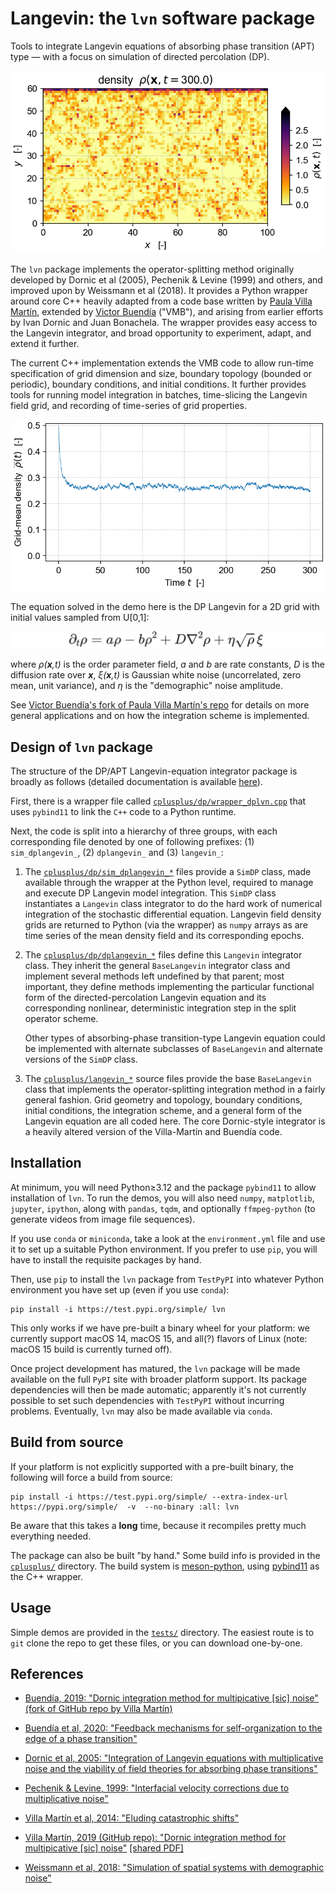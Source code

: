 # **Langevin**: the `lvn` software package

Tools to integrate Langevin equations of absorbing phase transition (APT) type — with a focus on simulation of directed percolation (DP).

![](https://raw.githubusercontent.com/cstarkjp/Langevin/main/images/density_grid.png
 "Density grid")

The `lvn` package implements the operator-splitting method originally developed by Dornic et al (2005), Pechenik & Levine (1999) and others, and improved upon by Weissmann et al (2018).
It provides a Python wrapper around core C++ heavily adapted from a code base written by [Paula Villa Martín](https://github.com/pvillamartin), extended by [Victor Buendía](https://github.com/VictorSeven) ("VMB"), and arising from earlier efforts by Ivan Dornic and Juan Bonachela. The wrapper provides easy access to the Langevin integrator, and broad opportunity to experiment, adapt, and extend it further. 

The current C++ implementation extends the VMB code to allow run-time specification of 
grid dimension and size, boundary topology (bounded or periodic), boundary conditions, and initial conditions. It further provides tools for running model integration 
in batches, time-slicing the Langevin field grid, and recording of time-series
of grid properties.

![](https://raw.githubusercontent.com/cstarkjp/Langevin/main/images/meandensity_time.png
 "Mean density over time")

The equation solved in the demo here is the DP Langevin for a 2D grid with initial values sampled from U[0,1]: 

![](https://raw.githubusercontent.com/cstarkjp/Langevin/main/images/dplangevin_equation3.png
 "DP Langevin equation")


<!-- $`\partial_t \rho = a\rho - b\rho^2 + D \nabla^2 \rho + \gamma \sqrt{\rho} \, \eta`$ -->

where *ρ(**x**,t)* is the order parameter field, *a* and *b* are rate constants, *D* is the diffusion rate over **_x_**, *ξ(**x**,t)* is Gaussian white noise (uncorrelated, zero mean, unit variance), and *η* is the "demographic" noise amplitude.

See 
[Victor Buendía's fork of Paula Villa Martín's repo](https://github.com/VictorSeven/Dornic_et_al_integration_class/tree/victor-update)
 for details on more general applications and on how the integration scheme is implemented.

## Design of `lvn` package

The structure of the DP/APT Langevin-equation integrator package is broadly as follows 
(detailed documentation is available 
[here](https://cstarkjp.github.io/Langevin/doxygen/annotated.html)).

First, there is a wrapper file called [`cplusplus/dp/wrapper_dplvn.cpp`](https://github.com/cstarkjp/Langevin/tree/main/cplusplus/dp/wrapper_dplvn.cpp) that uses `pybind11` to link the `C++` code to a Python runtime.

Next, the code is split into a hierarchy of three groups, with each corresponding  file denoted by one of following prefixes: (1) `sim_dplangevin_`, (2) `dplangevin_` and (3) `langevin_`:

   1.   The [`cplusplus/dp/sim_dplangevin_*`](https://github.com/cstarkjp/Langevin/tree/main/cplusplus/dp) files provide a `SimDP` class, made available through the wrapper at the Python level, required to manage and execute DP Langevin model integration.  This `SimDP` class instantiates a `Langevin` class integrator to do the hard work of numerical integration of the stochastic differential equation. Langevin field density grids are returned to Python (via the wrapper) as `numpy` arrays
   as are time series of the mean density field and its corresponding epochs.


   2. The [`cplusplus/dp/dplangevin_*`](https://github.com/cstarkjp/Langevin/tree/main/cplusplus/dp) files define this `Langevin` integrator class. They inherit the general `BaseLangevin` integrator class and implement several methods left undefined by that parent; most important, they define methods implementing the particular functional form of the directed-percolation Langevin equation and its corresponding nonlinear, deterministic integration step in the split operator scheme.

       Other types of absorbing-phase transition-type Langevin equation could be
       implemented with alternate subclasses of `BaseLangevin` and alternate 
       versions of the `SimDP` class.


   3. The [`cplusplus/langevin_*`](https://github.com/cstarkjp/Langevin/tree/main/cplusplus) source files provide the base `BaseLangevin` class that implements the operator-splitting integration method in a fairly general fashion. Grid geometry and topology, boundary conditions, initial conditions, the integration scheme, and a general form of the Langevin equation are all coded here. The core Dornic-style integrator is a heavily altered version of the Villa-Martín and Buendía code.


## Installation

At minimum, you will need Python≥3.12 and the package `pybind11` to allow installation of
`lvn`. To run the demos, you will also need `numpy`, `matplotlib`, `jupyter`, `ipython`, along with `pandas`, `tqdm`, and optionally `ffmpeg-python` (to generate videos from image file sequences).

If you use `conda` or `miniconda`, take a look at the `environment.yml` file and use it to set up a suitable Python environment. If you prefer to use `pip`, you will have to  install the requisite packages by hand.

Then, use `pip` to install the `lvn` package from `TestPyPI` into whatever Python environment you have set up (even if you use `conda`):

    pip install -i https://test.pypi.org/simple/ lvn

This only works if we have pre-built a binary wheel for your platform: we currently support macOS 14, macOS 15, and all(?) flavors of Linux (note: macOS 15 build is currently turned off).


Once project development has matured, the `lvn` package will be made available on the full `PyPI` site with broader platform support.
Its package dependencies will then be made automatic; apparently it's not currently possible to 
set such dependencies with `TestPyPI` without incurring problems. Eventually, `lvn` may also be made available via `conda`. 


## Build from source

If your platform is not explicitly supported with a pre-built binary, the following will force a build from source:

    pip install -i https://test.pypi.org/simple/ --extra-index-url https://pypi.org/simple/  -v  --no-binary :all: lvn

Be aware that this takes a **long** time, because it recompiles pretty much everything needed.
    
The package can also be built "by hand."
Some build info is provided in the [`cplusplus/`](https://github.com/cstarkjp/Langevin/tree/main/cplusplus/README.md) directory. The build system is [meson-python](https://mesonbuild.com/meson-python/), using [pybind11](https://pybind11.readthedocs.io/en/stable/) as the C++ wrapper. 


## Usage

Simple demos are provided in the [`tests/`](https://github.com/cstarkjp/Langevin/tree/main/tests/README.md) directory. The easiest route is to `git` clone the repo to get these files, or you can download one-by-one.




## References

   - [Buendía, 2019: "Dornic integration method for multipicative [sic] noise" (fork of GitHub repo by Villa Martín)](https://github.com/VictorSeven/Dornic_et_al_integration_class/tree/victor-update)  
   <!-- [[shared PDF]](https://www.dropbox.com/scl/fi/jzu0hxbifu8g8njglwfh1/VillaMartin_2014_CatastrophicShiftsLangevinSimulation2D.pdf?rlkey=i9s6s1i19jtgk6pua7xwdaa1a&st=qpfzqyyw&dl=0)  -->

   - [Buendía et al, 2020: "Feedback mechanisms for self-organization to the edge of a phase transition"](https://www.frontiersin.org/journals/physics#editorial-board)  
   <!-- [[shared PDF]](https://www.dropbox.com/scl/fi/oh7j5goqeggfmrc5414ir/Buendia_2020_FeedbackSelfOrganizationPhaseTransitions.pdf?rlkey=ot37k7mw7iaymcgs3g9jg4yhu&st=5stsyu8m&dl=0)  -->

   - [Dornic et al, 2005: "Integration of Langevin equations with multiplicative noise and the viability of field theories for absorbing phase transitions"](https://doi.org/10.1103/PhysRevLett.94.100601)   
   <!-- [[shared PDF]](https://www.dropbox.com/scl/fi/g0h355kxiq47zmxyxlxue/Dornic_2005_MultiplicativenoiseLangevinIntegrationDirectedPercolation.pdf?rlkey=aj5k6zekitc02lno0b50yhjbx&st=vzd5hdfz&dl=0) -->

   - [Pechenik & Levine, 1999: "Interfacial velocity corrections due to multiplicative noise"](https://doi.org/10.1103/PhysRevE.59.3893)   
   <!-- [[shared PDF]](https://www.dropbox.com/scl/fi/ylu6r5vk34r9sdv8aoiqh/PechenikLevine_1999_MultiplicativeNoiseNonequilibriumPhaseTransitionSDE.pdf?rlkey=90ncj263w5n41hncosiww5n41&st=7uuvp79z&dl=0) -->

   - [Villa Martín et al, 2014: "Eluding catastrophic shifts"](https://doi.org/10.1073/pnas.1414708112)   
   <!-- [[shared PDF]](https://www.dropbox.com/scl/fi/jzu0hxbifu8g8njglwfh1/VillaMartin_2014_CatastrophicShiftsLangevinSimulation2D.pdf?rlkey=i9s6s1i19jtgk6pua7xwdaa1a&st=qpfzqyyw&dl=0)  -->

   - [Villa Martín, 2019  (GitHub repo): "Dornic integration method for multipicative [sic] noise"](https://github.com/pvillamartin/Dornic_et_al_integration_class)   [[shared PDF]](https://www.dropbox.com/scl/fi/sdeiwyxjpyx6a2tv5vibr/VillaMartin_2019_DornicMethod.pdf?rlkey=wykox7ifyu0ms4pd3hokp1d4u&st=xir9d3vt&dl=0) 

   - [Weissmann et al, 2018: "Simulation of spatial systems with demographic noise"](https://doi.org/10.1103/PhysRevE.98.022131)   
